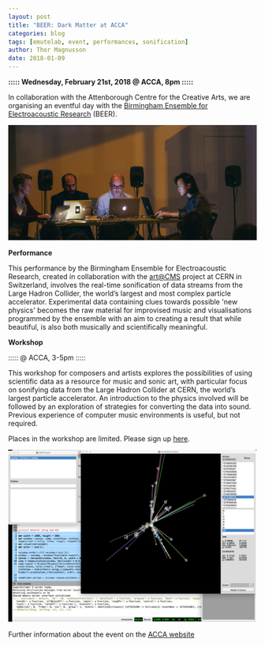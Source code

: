 ```yaml
---
layout: post
title: "BEER: Dark Matter at ACCA"
categories: blog
tags: [emutelab, event, performances, sonification]
author: Thor Magnusson
date: 2018-01-09
---
```



<b>::::: Wednesday, February 21st, 2018 @ ACCA, 8pm :::::</b>

In collaboration with the Attenborough Centre for the Creative Arts, we are organising an eventful day with the <a href="http://www.beast.bham.ac.uk/offspring/beer/">Birmingham Ensemble for Electroacoustic Research</a> (BEER). 

![BEER](/img/BEER.png)

<b>Performance</b>

This performance by the Birmingham Ensemble for Electroacoustic Research, created in collaboration with the <a href="http://artcms.web.cern.ch/artcms/">art@CMS</a> project at CERN in Switzerland, involves the real-time sonification of data streams from the Large Hadron Collider, the world’s largest and most complex particle accelerator. Experimental data containing clues towards possible 'new physics' becomes the raw material for improvised music and visualisations programmed by the ensemble with an aim to creating a result that while beautiful, is also both musically and scientifically meaningful.

<b>Workshop</b>

::::: @ ACCA, 3-5pm :::::

This workshop for composers and artists explores the possibilities of using scientific data as a resource for music and sonic art, with particular focus on sonifying data from the Large Hadron Collider at CERN, the world’s largest particle accelerator. An introduction to the physics involved will be followed by an exploration of strategies for converting the data into sound. Previous experience of computer music environments is useful, but not required.

Places in the workshop are limited. Please sign up <a href="https://goo.gl/forms/2cTbIecn62yPcwmf1">here</a>.

![Dark Matter Workshop](/img/darkmatter.png)

Further information about the event on the <a href="https://www.attenboroughcentre.com/events/1643/dark-matter?spektrix_bounce=true">ACCA website</a>

